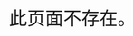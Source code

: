 <style type="text/css" rel="stylesheet">
p {
    text-align: center;
    font-size: xx-large;
}
</style>
此页面不存在。